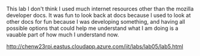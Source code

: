This lab I don't think I used much internet resources other than the mozilla developer docs. It was fun to look back at docs because I used to look at other docs for fun because I was developing something, and having all possible options that could help me understand what I am doing is a vauable part of how much I understand now.

http://chenw23rpi.eastus.cloudapp.azure.com/iit/labs/lab05/lab5.html